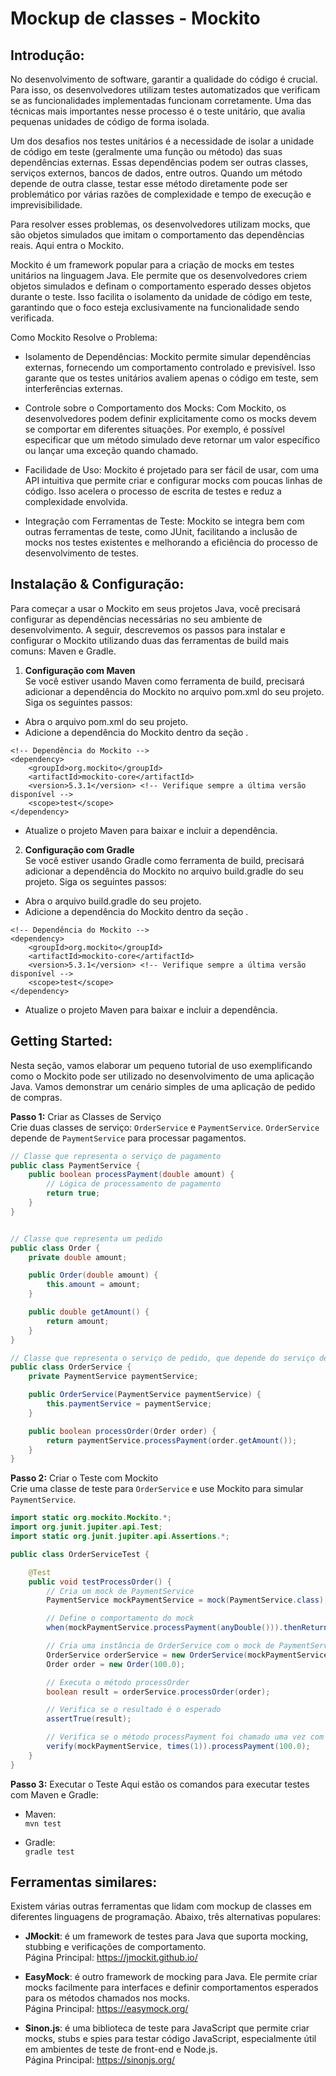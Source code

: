 # Mockup de classes - Mockito 

## Introdução:
No desenvolvimento de software, garantir a qualidade do código é crucial. Para isso, os desenvolvedores utilizam testes automatizados que verificam se as funcionalidades implementadas funcionam corretamente. Uma das técnicas mais importantes nesse processo é o teste unitário, que avalia pequenas unidades de código de forma isolada.

Um dos desafios nos testes unitários é a necessidade de isolar a unidade de código em teste (geralmente uma função ou método) das suas dependências externas. Essas dependências podem ser outras classes, serviços externos, bancos de dados, entre outros. Quando um método depende de outra classe, testar esse método diretamente pode ser problemático por várias razões de complexidade e tempo de execução e imprevisibilidade.

Para resolver esses problemas, os desenvolvedores utilizam mocks, que são objetos simulados que imitam o comportamento das dependências reais. Aqui entra o Mockito.

Mockito é um framework popular para a criação de mocks em testes unitários na linguagem Java. Ele permite que os desenvolvedores criem objetos simulados e definam o comportamento esperado desses objetos durante o teste. Isso facilita o isolamento da unidade de código em teste, garantindo que o foco esteja exclusivamente na funcionalidade sendo verificada.

Como Mockito Resolve o Problema:
- Isolamento de Dependências: Mockito permite simular dependências externas, fornecendo um comportamento controlado e previsível. Isso garante que os testes unitários avaliem apenas o código em teste, sem interferências externas.

- Controle sobre o Comportamento dos Mocks: Com Mockito, os desenvolvedores podem definir explicitamente como os mocks devem se comportar em diferentes situações. Por exemplo, é possível especificar que um método simulado deve retornar um valor específico ou lançar uma exceção quando chamado.

- Facilidade de Uso: Mockito é projetado para ser fácil de usar, com uma API intuitiva que permite criar e configurar mocks com poucas linhas de código. Isso acelera o processo de escrita de testes e reduz a complexidade envolvida.

- Integração com Ferramentas de Teste: Mockito se integra bem com outras ferramentas de teste, como JUnit, facilitando a inclusão de mocks nos testes existentes e melhorando a eficiência do processo de desenvolvimento de testes.

## Instalação & Configuração:
Para começar a usar o Mockito em seus projetos Java, você precisará configurar as dependências necessárias no seu ambiente de desenvolvimento. A seguir, descrevemos os passos para instalar e configurar o Mockito utilizando duas das ferramentas de build mais comuns: Maven e Gradle.

1. **Configuração com Maven**  
Se você estiver usando Maven como ferramenta de build, precisará adicionar a dependência do Mockito no arquivo pom.xml do seu projeto. Siga os seguintes passos:

- Abra o arquivo pom.xml do seu projeto.
- Adicione a dependência do Mockito dentro da seção <dependencies>.

<dependencies>
    <!-- Outras dependências -->

    <!-- Dependência do Mockito -->
    <dependency>
        <groupId>org.mockito</groupId>
        <artifactId>mockito-core</artifactId>
        <version>5.3.1</version> <!-- Verifique sempre a última versão disponível -->
        <scope>test</scope>
    </dependency>
</dependencies>

- Atualize o projeto Maven para baixar e incluir a dependência.


2. **Configuração com Gradle**  
Se você estiver usando Gradle como ferramenta de build, precisará adicionar a dependência do Mockito no arquivo build.gradle do seu projeto. Siga os seguintes passos:

- Abra o arquivo build.gradle do seu projeto.
- Adicione a dependência do Mockito dentro da seção <dependencies>.

<dependencies>
    <!-- Outras dependências -->

    <!-- Dependência do Mockito -->
    <dependency>
        <groupId>org.mockito</groupId>
        <artifactId>mockito-core</artifactId>
        <version>5.3.1</version> <!-- Verifique sempre a última versão disponível -->
        <scope>test</scope>
    </dependency>
</dependencies>

- Atualize o projeto Maven para baixar e incluir a dependência.

## Getting Started:
Nesta seção, vamos elaborar um pequeno tutorial de uso exemplificando como o Mockito pode ser utilizado no desenvolvimento de uma aplicação Java. Vamos demonstrar um cenário simples de uma aplicação de pedido de compras.

**Passo 1:** Criar as Classes de Serviço  
Crie duas classes de serviço: `OrderService` e `PaymentService`. `OrderService` depende de `PaymentService` para processar pagamentos.

```java
// Classe que representa o serviço de pagamento
public class PaymentService {
    public boolean processPayment(double amount) {
        // Lógica de processamento de pagamento
        return true;
    }
}


// Classe que representa um pedido
public class Order {
    private double amount;

    public Order(double amount) {
        this.amount = amount;
    }

    public double getAmount() {
        return amount;
    }
}

// Classe que representa o serviço de pedido, que depende do serviço de pagamento
public class OrderService {
    private PaymentService paymentService;

    public OrderService(PaymentService paymentService) {
        this.paymentService = paymentService;
    }

    public boolean processOrder(Order order) {
        return paymentService.processPayment(order.getAmount());
    }
}
```

**Passo 2:** Criar o Teste com Mockito  
Crie uma classe de teste para `OrderService` e use Mockito para simular `PaymentService`.

```java
import static org.mockito.Mockito.*;
import org.junit.jupiter.api.Test;
import static org.junit.jupiter.api.Assertions.*;

public class OrderServiceTest {

    @Test
    public void testProcessOrder() {
        // Cria um mock de PaymentService
        PaymentService mockPaymentService = mock(PaymentService.class);

        // Define o comportamento do mock
        when(mockPaymentService.processPayment(anyDouble())).thenReturn(true);

        // Cria uma instância de OrderService com o mock de PaymentService
        OrderService orderService = new OrderService(mockPaymentService);
        Order order = new Order(100.0);

        // Executa o método processOrder
        boolean result = orderService.processOrder(order);

        // Verifica se o resultado é o esperado
        assertTrue(result);

        // Verifica se o método processPayment foi chamado uma vez com o valor correto
        verify(mockPaymentService, times(1)).processPayment(100.0);
    }
}
```
**Passo 3:** Executar o Teste
Aqui estão os comandos para executar testes com Maven e Gradle:

- Maven:  
`mvn test`

- Gradle:  
`gradle test
`
## Ferramentas similares:
Existem várias outras ferramentas que lidam com mockup de classes em diferentes linguagens de programação. Abaixo, três alternativas populares:

- **JMockit**: é um framework de testes para Java que suporta mocking, stubbing e verificações de comportamento.   
Página Principal: https://jmockit.github.io/

- **EasyMock**: é outro framework de mocking para Java. Ele permite criar mocks facilmente para interfaces e definir comportamentos esperados para os métodos chamados nos mocks.   
Página Principal: https://easymock.org/

- **Sinon.js**: é uma biblioteca de teste para JavaScript que permite criar mocks, stubs e spies para testar código JavaScript, especialmente útil em ambientes de teste de front-end e Node.js.   
Página Principal: https://sinonjs.org/

